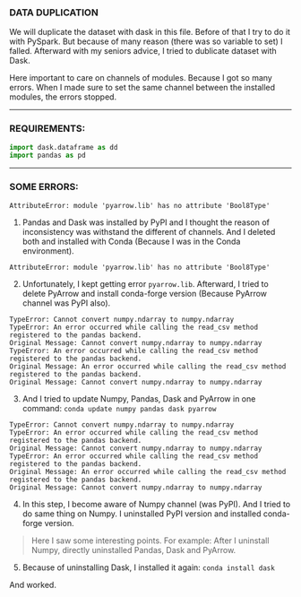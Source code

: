 ### DATA DUPLICATION
We will duplicate the dataset with dask in this file. Before of that I try to do it with PySpark. But because of many reason (there was so variable to set) I falled. Afterward with my seniors advice, I tried to dublicate dataset with Dask.

Here important to care on channels of modules. Because I got so many errors. When I made sure to set the same channel between the installed modules, the errors stopped.
***
### REQUIREMENTS:
```Python
import dask.dataframe as dd
import pandas as pd
```
***
### SOME ERRORS:
```AttributeError: module 'pyarrow.lib' has no attribute 'Bool8Type'``` 

1. Pandas and Dask was installed by PyPI and I thought the reason of inconsistency was withstand the different of channels. And I deleted both and installed with Conda (Because I was in the Conda environment).

```AttributeError: module 'pyarrow.lib' has no attribute 'Bool8Type'```

2. Unfortunately, I kept getting error `pyarrow.lib`. Afterward, I tried to delete PyArrow and install conda-forge version (Because PyArrow channel was PyPI also).

```
TypeError: Cannot convert numpy.ndarray to numpy.ndarray
TypeError: An error occurred while calling the read_csv method registered to the pandas backend.
Original Message: Cannot convert numpy.ndarray to numpy.ndarray
TypeError: An error occurred while calling the read_csv method registered to the pandas backend.
Original Message: An error occurred while calling the read_csv method registered to the pandas backend.
Original Message: Cannot convert numpy.ndarray to numpy.ndarray
```

3. And I tried to update Numpy, Pandas, Dask and PyArrow in one command: `conda update numpy pandas dask pyarrow`

```
TypeError: Cannot convert numpy.ndarray to numpy.ndarray
TypeError: An error occurred while calling the read_csv method registered to the pandas backend.
Original Message: Cannot convert numpy.ndarray to numpy.ndarray
TypeError: An error occurred while calling the read_csv method registered to the pandas backend.
Original Message: An error occurred while calling the read_csv method registered to the pandas backend.
Original Message: Cannot convert numpy.ndarray to numpy.ndarray
```

4. In this step, I become aware of Numpy channel (was PyPI). And I tried to do same thing on Numpy. I uninstalled PyPI version and installed conda-forge version.
> Here I saw some interesting points. For example: After I uninstall Numpy, directly uninstalled Pandas, Dask and PyArrow.

5. Because of uninstalling Dask, I installed it again: `conda install dask`

And worked.